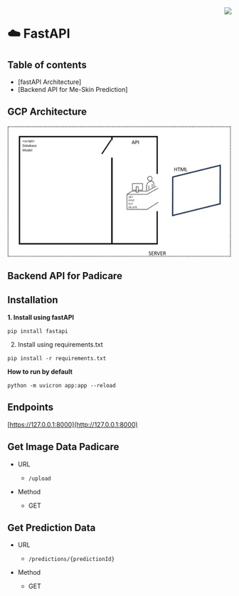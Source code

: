 <img src="https://github.com/YusufAgungPurwadi/Me-Skin/blob/main/Gambar%20Readme/FastAPI_b.avif" align="right" height=200>

# :cloud: FastAPI

## Table of contents

- [fastAPI Architecture]
- [Backend API for Me-Skin Prediction]
  
## GCP Architecture
<img src= "https://github.com/YusufAgungPurwadi/Me-Skin/blob/main/Gambar%20Readme/Arsitekture%20fastAPI.jpg" align="center">

## Backend API for Padicare
## Installation
**1. Install using fastAPI**
```Terminal cmd
pip install fastapi
```

2. Install using requirements.txt
```Terminal cmd
pip install -r requirements.txt
```

**How to run by default**
```Terminal cmd
python -m uvicron app:app --reload
```

## Endpoints
[https://127.0.0.1:8000](http://127.0.0.1:8000)

## Get Image Data Padicare
- URL
    - `/upload`

- Method
    - GET


## Get Prediction Data
- URL
    - `/predictions/{predictionId}`

- Method
    - GET

